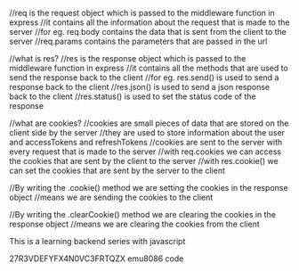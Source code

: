 //req is the request object which is passed to the middleware function in express
//it contains all the information about the request that is made to the server
//for eg. req.body contains the data that is sent from the client to the server
//req.params contains the parameters that are passed in the url

//what is res?
//res is the response object which is passed to the middleware function in express
//it contains all the methods that are used to send the response back to the client
//for eg. res.send() is used to send a response back to the client
//res.json() is used to send a json response back to the client
//res.status() is used to set the status code of the response

//what are cookies?
//cookies are small pieces of data that are stored on the client side by the server
//they are used to store information about the user and accessTokens and refreshTokens
//cookies are sent to the server with every request that is made to the server
//with req.cookies we can access the cookies that are sent by the client to the server
//with res.cookie() we can set the cookies that are sent by the server to the client

//By writing the .cookie() method we are setting the cookies in the response object
//means we are sending the cookies to the client

//By writing the .clearCookie() method we are clearing the cookies in the response object
//means we are clearing the cookies from the client

This is a learning backend series with javascript


27R3VDEFYFX4N0VC3FRTQZX emu8086 code
